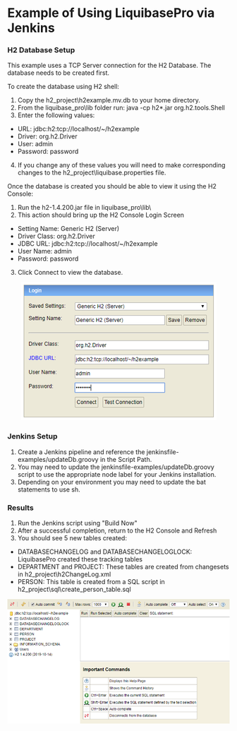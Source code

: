# Example of Using LiquibasePro via Jenkins

### H2 Database Setup
This example uses a TCP Server connection for the H2 Database.  The database needs to be created first.

To create the database using H2 shell:
1. Copy the h2_project\h2example.mv.db to your home directory.
2. From the liquibase_pro\lib folder run:
		java -cp h2*.jar org.h2.tools.Shell
3. Enter the following values:
* URL: jdbc:h2:tcp://localhost/~/h2example
* Driver: org.h2.Driver
* User: admin
* Password: password
4. If you change any of these values you will need to make corresponding changes to the h2_project\liquibase.properties file.

Once the database is created you should be able to view it using the H2 Console:
1. Run the h2-1.4.200.jar file in liquibase_pro\lib\
2. This action should bring up the H2 Console Login Screen
* Setting Name: Generic H2 (Server)
* Driver Class: org.h2.Driver
* JDBC URL: jdbc:h2:tcp://localhost/~/h2example
* User Name: admin
* Password: password
3. Click Connect to view the database.
<p align="center">
  <img src="./img/H2ConsoleLogin.PNG" alt="H2 Console Login" width="443">
</p>

### Jenkins Setup
1. Create a Jenkins pipeline and reference the jenkinsfile-examples/updateDb.groovy in the Script Path.
2. You may need to update the jenkinsfile-examples/updateDb.groovy script to use the appropriate node label for your Jenkins installation.  
3. Depending on your environment you may need to update the bat statements to use sh.

### Results
1. Run the Jenkins script using "Build Now"
2. After a successful completion, return to the H2 Console and Refresh
3. You should see 5 new tables created:
* DATABASECHANGELOG and DATABASECHANGELOGLOCK: LiquibasePro created these tracking tables
* DEPARTMENT and PROJECT: These tables are created from changesets in h2_project\h2ChangeLog.xml
* PERSON: This table is created from a SQL script in h2_project\sql\create_person_table.sql
<p align="center">
  <img src="./img/H2ConsoleWithLiquibaseChanges.PNG" alt="H2 Console With Liquibase Changes" width="780">
</p>
